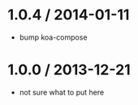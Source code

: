 
1.0.4 / 2014-01-11
==================

 * bump koa-compose

1.0.0 / 2013-12-21
==================

 * not sure what to put here